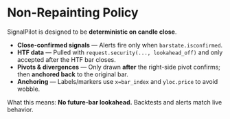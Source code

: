 # Non-Repainting Policy

SignalPilot is designed to be **deterministic on candle close**.

- **Close-confirmed signals** — Alerts fire only when `barstate.isconfirmed`.
- **HTF data** — Pulled with `request.security(..., lookahead_off)` and only accepted after the HTF bar closes.
- **Pivots & divergences** — Only drawn **after** the right-side pivot confirms; then **anchored back** to the original bar.
- **Anchoring** — Labels/markers use `x=bar_index` and `yloc.price` to avoid wobble.

What this means: **No future-bar lookahead.** Backtests and alerts match live behavior.
